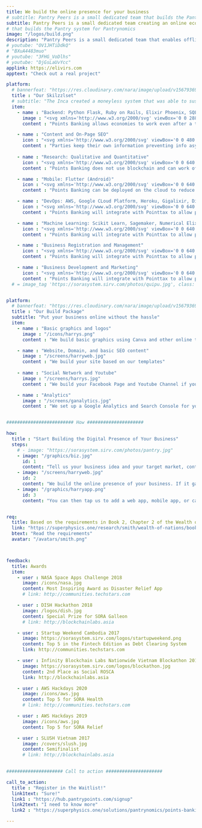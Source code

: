 ```yaml
---
title: We build the online presence for your business
# subtitle: Pantry Peers is a small dedicated team that builds the Pantry system for Pantrynomics
subtitle: Pantry Peers is a small dedicated team creating an online economy based on the princples of Pantrynomics
# that builds the Pantry system for Pantrynomics
image: "/logos/build.png"
description: "Pantry Peers is a small dedicated team that enables offline micro and small businesses to enter the digital age"
# youtube: "OV1JHTiDdkQ"
# "BXuA4483muo"
# youtube: "3FHG_VoDlhs"
# youtube: "DjGsLaUvYcc"
applink: https://elivirs.com
apptext: "Check out a real project"

platform:
  # bannerfeat: "https://res.cloudinary.com/nara/image/upload/v1567936990/photos/incacroplowres.jpg" 
  title : "Our Skilzzlset"
  # subtitle: "The Inca created a moneyless system that was able to sustain their empire"
  item:
    - name : "Backend: Python Flask, Ruby on Rails, Elixir Phoenix, SQL"
      image : "<svg xmlns='http://www.w3.org/2000/svg' viewBox='0 0 288 512' class='icon is-large' fill='dimgray'><!-- Font Awesome Free 5.15.1 by @fontawesome - https://fontawesome.com License - https://fontawesome.com/license/free (Icons: CC BY 4.0, Fonts: SIL OFL 1.1, Code: MIT License) --><path d='M209.2 233.4l-108-31.6C88.7 198.2 80 186.5 80 173.5c0-16.3 13.2-29.5 29.5-29.5h66.3c12.2 0 24.2 3.7 34.2 10.5 6.1 4.1 14.3 3.1 19.5-2l34.8-34c7.1-6.9 6.1-18.4-1.8-24.5C238 74.8 207.4 64.1 176 64V16c0-8.8-7.2-16-16-16h-32c-8.8 0-16 7.2-16 16v48h-2.5C45.8 64-5.4 118.7.5 183.6c4.2 46.1 39.4 83.6 83.8 96.6l102.5 30c12.5 3.7 21.2 15.3 21.2 28.3 0 16.3-13.2 29.5-29.5 29.5h-66.3C100 368 88 364.3 78 357.5c-6.1-4.1-14.3-3.1-19.5 2l-34.8 34c-7.1 6.9-6.1 18.4 1.8 24.5 24.5 19.2 55.1 29.9 86.5 30v48c0 8.8 7.2 16 16 16h32c8.8 0 16-7.2 16-16v-48.2c46.6-.9 90.3-28.6 105.7-72.7 21.5-61.6-14.6-124.8-72.5-141.7z'/></svg>"
      content : "Points Banking allows economies to work even after a total financial collapse"

    - name : "Content and On-Page SEO"
      icon : "<svg xmlns='http://www.w3.org/2000/svg' viewBox='0 0 480 512' class='icon is-large' fill='dimgray'><!-- Font Awesome Free 5.15.1 by @fontawesome - https://fontawesome.com License - https://fontawesome.com/license/free (Icons: CC BY 4.0, Fonts: SIL OFL 1.1, Code: MIT License) --><path d='M471.99 334.43L336.06 256l135.93-78.43c7.66-4.42 10.28-14.2 5.86-21.86l-32.02-55.43c-4.42-7.65-14.21-10.28-21.87-5.86l-135.93 78.43V16c0-8.84-7.17-16-16.01-16h-64.04c-8.84 0-16.01 7.16-16.01 16v156.86L56.04 94.43c-7.66-4.42-17.45-1.79-21.87 5.86L2.15 155.71c-4.42 7.65-1.8 17.44 5.86 21.86L143.94 256 8.01 334.43c-7.66 4.42-10.28 14.21-5.86 21.86l32.02 55.43c4.42 7.65 14.21 10.27 21.87 5.86l135.93-78.43V496c0 8.84 7.17 16 16.01 16h64.04c8.84 0 16.01-7.16 16.01-16V339.14l135.93 78.43c7.66 4.42 17.45 1.8 21.87-5.86l32.02-55.43c4.42-7.65 1.8-17.43-5.86-21.85z'/></svg>"
      content : "Parties keep their own information preventing info asymmetry"
      
    - name : "Research: Qualitative and Quantitative"
      icon : "<svg xmlns='http://www.w3.org/2000/svg' viewBox='0 0 640 512' class='icon is-large' fill='dimgray'><!-- Font Awesome Free 5.15.1 by @fontawesome - https://fontawesome.com License - https://fontawesome.com/license/free (Icons: CC BY 4.0, Fonts: SIL OFL 1.1, Code: MIT License) --><path d='M368 32h-96c-17.67 0-32 14.33-32 32v96c0 17.67 14.33 32 32 32h96c17.67 0 32-14.33 32-32V64c0-17.67-14.33-32-32-32zM208 88h-84.75C113.75 64.56 90.84 48 64 48 28.66 48 0 76.65 0 112s28.66 64 64 64c26.84 0 49.75-16.56 59.25-40h79.73c-55.37 32.52-95.86 87.32-109.54 152h49.4c11.3-41.61 36.77-77.21 71.04-101.56-3.7-8.08-5.88-16.99-5.88-26.44V88zm-48 232H64c-17.67 0-32 14.33-32 32v96c0 17.67 14.33 32 32 32h96c17.67 0 32-14.33 32-32v-96c0-17.67-14.33-32-32-32zM576 48c-26.84 0-49.75 16.56-59.25 40H432v72c0 9.45-2.19 18.36-5.88 26.44 34.27 24.35 59.74 59.95 71.04 101.56h49.4c-13.68-64.68-54.17-119.48-109.54-152h79.73c9.5 23.44 32.41 40 59.25 40 35.34 0 64-28.65 64-64s-28.66-64-64-64zm0 272h-96c-17.67 0-32 14.33-32 32v96c0 17.67 14.33 32 32 32h96c17.67 0 32-14.33 32-32v-96c0-17.67-14.33-32-32-32z'/></svg>"
      content : "Points Banking does not use blockchain and can work offline, just as the Inca were offline"

    - name : "Mobile: Flutter (Android)"
      icon : "<svg xmlns='http://www.w3.org/2000/svg' viewBox='0 0 640 512' class='icon is-large' fill='dimgray'><!-- Font Awesome Free 5.15.1 by @fontawesome - https://fontawesome.com License - https://fontawesome.com/license/free (Icons: CC BY 4.0, Fonts: SIL OFL 1.1, Code: MIT License) --><path d='M537.6 226.6c4.1-10.7 6.4-22.4 6.4-34.6 0-53-43-96-96-96-19.7 0-38.1 6-53.3 16.2C367 64.2 315.3 32 256 32c-88.4 0-160 71.6-160 160 0 2.7.1 5.4.2 8.1C40.2 219.8 0 273.2 0 336c0 79.5 64.5 144 144 144h368c70.7 0 128-57.3 128-128 0-61.9-44-113.6-102.4-125.4zM393.4 288H328v112c0 8.8-7.2 16-16 16h-48c-8.8 0-16-7.2-16-16V288h-65.4c-14.3 0-21.4-17.2-11.3-27.3l105.4-105.4c6.2-6.2 16.4-6.2 22.6 0l105.4 105.4c10.1 10.1 2.9 27.3-11.3 27.3z'/></svg>"
      content : "Points Banking can be deployed on the cloud to reduce costs"

    - name : "DevOps: AWS, Google CLoud Platform, Heroku, Gigalixir, Digital Ocean, Vultr"
      icon : "<svg xmlns='http://www.w3.org/2000/svg' viewBox='0 0 640 512' class='icon is-large' fill='dimgray'><!-- Font Awesome Free 5.15.1 by @fontawesome - https://fontawesome.com License - https://fontawesome.com/license/free (Icons: CC BY 4.0, Fonts: SIL OFL 1.1, Code: MIT License) --><path d='M256 336h-.02c0-16.18 1.34-8.73-85.05-181.51-17.65-35.29-68.19-35.36-85.87 0C-2.06 328.75.02 320.33.02 336H0c0 44.18 57.31 80 128 80s128-35.82 128-80zM128 176l72 144H56l72-144zm511.98 160c0-16.18 1.34-8.73-85.05-181.51-17.65-35.29-68.19-35.36-85.87 0-87.12 174.26-85.04 165.84-85.04 181.51H384c0 44.18 57.31 80 128 80s128-35.82 128-80h-.02zM440 320l72-144 72 144H440zm88 128H352V153.25c23.51-10.29 41.16-31.48 46.39-57.25H528c8.84 0 16-7.16 16-16V48c0-8.84-7.16-16-16-16H383.64C369.04 12.68 346.09 0 320 0s-49.04 12.68-63.64 32H112c-8.84 0-16 7.16-16 16v32c0 8.84 7.16 16 16 16h129.61c5.23 25.76 22.87 46.96 46.39 57.25V448H112c-8.84 0-16 7.16-16 16v32c0 8.84 7.16 16 16 16h416c8.84 0 16-7.16 16-16v-32c0-8.84-7.16-16-16-16z'/></svg>"
      content : "Points Banking will integrate with Pointtax to allow payments in kind"

    - name : "Machine Learning: Scikit Learn, Sagemaker, Numerical Elixir"
      icon : "<svg xmlns='http://www.w3.org/2000/svg' viewBox='0 0 640 512' class='icon is-large' fill='dimgray'><!-- Font Awesome Free 5.15.1 by @fontawesome - https://fontawesome.com License - https://fontawesome.com/license/free (Icons: CC BY 4.0, Fonts: SIL OFL 1.1, Code: MIT License) --><path d='M256 336h-.02c0-16.18 1.34-8.73-85.05-181.51-17.65-35.29-68.19-35.36-85.87 0C-2.06 328.75.02 320.33.02 336H0c0 44.18 57.31 80 128 80s128-35.82 128-80zM128 176l72 144H56l72-144zm511.98 160c0-16.18 1.34-8.73-85.05-181.51-17.65-35.29-68.19-35.36-85.87 0-87.12 174.26-85.04 165.84-85.04 181.51H384c0 44.18 57.31 80 128 80s128-35.82 128-80h-.02zM440 320l72-144 72 144H440zm88 128H352V153.25c23.51-10.29 41.16-31.48 46.39-57.25H528c8.84 0 16-7.16 16-16V48c0-8.84-7.16-16-16-16H383.64C369.04 12.68 346.09 0 320 0s-49.04 12.68-63.64 32H112c-8.84 0-16 7.16-16 16v32c0 8.84 7.16 16 16 16h129.61c5.23 25.76 22.87 46.96 46.39 57.25V448H112c-8.84 0-16 7.16-16 16v32c0 8.84 7.16 16 16 16h416c8.84 0 16-7.16 16-16v-32c0-8.84-7.16-16-16-16z'/></svg>"
      content : "Points Banking will integrate with Pointtax to allow payments in kind"

    - name : "Business Registration and Management"
      icon : "<svg xmlns='http://www.w3.org/2000/svg' viewBox='0 0 640 512' class='icon is-large' fill='dimgray'><!-- Font Awesome Free 5.15.1 by @fontawesome - https://fontawesome.com License - https://fontawesome.com/license/free (Icons: CC BY 4.0, Fonts: SIL OFL 1.1, Code: MIT License) --><path d='M256 336h-.02c0-16.18 1.34-8.73-85.05-181.51-17.65-35.29-68.19-35.36-85.87 0C-2.06 328.75.02 320.33.02 336H0c0 44.18 57.31 80 128 80s128-35.82 128-80zM128 176l72 144H56l72-144zm511.98 160c0-16.18 1.34-8.73-85.05-181.51-17.65-35.29-68.19-35.36-85.87 0-87.12 174.26-85.04 165.84-85.04 181.51H384c0 44.18 57.31 80 128 80s128-35.82 128-80h-.02zM440 320l72-144 72 144H440zm88 128H352V153.25c23.51-10.29 41.16-31.48 46.39-57.25H528c8.84 0 16-7.16 16-16V48c0-8.84-7.16-16-16-16H383.64C369.04 12.68 346.09 0 320 0s-49.04 12.68-63.64 32H112c-8.84 0-16 7.16-16 16v32c0 8.84 7.16 16 16 16h129.61c5.23 25.76 22.87 46.96 46.39 57.25V448H112c-8.84 0-16 7.16-16 16v32c0 8.84 7.16 16 16 16h416c8.84 0 16-7.16 16-16v-32c0-8.84-7.16-16-16-16z'/></svg>"
      content : "Points Banking will integrate with Pointtax to allow payments in kind"

    - name : "Business Development and Marketing"
      icon : "<svg xmlns='http://www.w3.org/2000/svg' viewBox='0 0 640 512' class='icon is-large' fill='dimgray'><!-- Font Awesome Free 5.15.1 by @fontawesome - https://fontawesome.com License - https://fontawesome.com/license/free (Icons: CC BY 4.0, Fonts: SIL OFL 1.1, Code: MIT License) --><path d='M256 336h-.02c0-16.18 1.34-8.73-85.05-181.51-17.65-35.29-68.19-35.36-85.87 0C-2.06 328.75.02 320.33.02 336H0c0 44.18 57.31 80 128 80s128-35.82 128-80zM128 176l72 144H56l72-144zm511.98 160c0-16.18 1.34-8.73-85.05-181.51-17.65-35.29-68.19-35.36-85.87 0-87.12 174.26-85.04 165.84-85.04 181.51H384c0 44.18 57.31 80 128 80s128-35.82 128-80h-.02zM440 320l72-144 72 144H440zm88 128H352V153.25c23.51-10.29 41.16-31.48 46.39-57.25H528c8.84 0 16-7.16 16-16V48c0-8.84-7.16-16-16-16H383.64C369.04 12.68 346.09 0 320 0s-49.04 12.68-63.64 32H112c-8.84 0-16 7.16-16 16v32c0 8.84 7.16 16 16 16h129.61c5.23 25.76 22.87 46.96 46.39 57.25V448H112c-8.84 0-16 7.16-16 16v32c0 8.84 7.16 16 16 16h416c8.84 0 16-7.16 16-16v-32c0-8.84-7.16-16-16-16z'/></svg>"
      content : "Points Banking will integrate with Pointtax to allow payments in kind"
  # = image_tag 'https://sorasystem.sirv.com/photos/quipu.jpg', class: 'img-fluid rounded'


platform:
  # bannerfeat: "https://res.cloudinary.com/nara/image/upload/v1567936990/photos/incacroplowres.jpg" 
  title : "Our Build Package"
  subtitle: "Put your business online without the hassle"
  item:
    - name : "Basic graphics and logos"
      image : "/icons/harrys.png"
      content : "We build basic graphics using Canva and other online tools"

    - name : "Website, Domain, and basic SEO content"
      image : "/screens/harryweb.jpg"
      content : "We build your site based on our templates"
      
    - name : "Social Network and Youtube"
      image : "/screens/harrys.jpg"
      content : "We build your Facebook Page and Youtube Channel if you haven't done them yet"

    - name : "Analytics"
      image : "/screens/ganalytics.jpg"
      content : "We set up a Google Analytics and Search Console for you"


######################### How #####################

how:
  title : "Start Building the Digital Presence of Your Business"  
  steps:
    # - image: "https://sorasystem.sirv.com/photos/pantry.jpg"
    - image: "/graphics/biz.jpg"
      id: 1
      content: "Tell us your business idea and your target market, content, etc"  
    - image: "/screens/harryweb.jpg"
      id: 2
      content: "We build the online presence of your business. If it gains traction within a year, then we hand it over to your control. If it fails, then we either pivot or abandon it"
    - image: "/graphics/harryapp.png"
      id: 3
      content: "You can then tap us to add a web app, mobile app, or cashless payment in the future, or even try our moneyless system (this last possibility is our <a href='/articles/economy-as-a-service/'>ultimate goal</a>)"


req:
  title: Based on the requirements in Book 2, Chapter 2 of the Wealth of Nations
  link: "https://superphysics.one/research/smith/wealth-of-nations/book-2/chapter-3c"
  btext: "Read the requirements"
  avatar: "/avatars/smith.png"



feedback:
  title: Awards
  item:
    - user : NASA Space Apps Challenge 2018
      image: /icons/nasa.jpg
      content: Most Inspiring Award as Disaster Relief App
      # link: http://communities.techstars.com

    - user : DISH Hackathon 2018
      image: /logos/dish.jpg
      content: Special Prize for SORA Galleon
      # link: http://blockchainlabs.asia

    - user : Startup Weekend Cambodia 2017
      image: https://sorasystem.sirv.com/logos/startupweekend.png
      content: Top 5 in the Fintech Edition as Debt Clearing System
      link: http://communities.techstars.com

    - user : Infinity Blockchain Labs Nationwide Vietnam Blockathon 2017
      image: https://sorasystem.sirv.com/logos/blockathon.jpg
      content: 2nd Place as Social ROSCA
      link: http://blockchainlabs.asia

    - user : AWS Hackdays 2020
      image: /icons/aws.jpg
      content: Top 5 for SORA Health
      # link: http://communities.techstars.com

    - user : AWS Hackdays 2019
      image: /icons/aws.jpg
      content: Top 5 for SORA Relief

    - user : SLUSH Vietnam 2017
      image: /covers/slush.jpg
      content: Semifinalist
      # link: http://blockchainlabs.asia
                

##################### Call to action #####################

call_to_action:
  title : "Register in the Waitlist!"
  link1text: "Sure!"
  link1 : "https://hub.pantrypoints.com/signup"
  link2text: "I need to know more"
  link2 : "https://superphysics.one/solutions/pantrynomics/points-banking"

---
```

